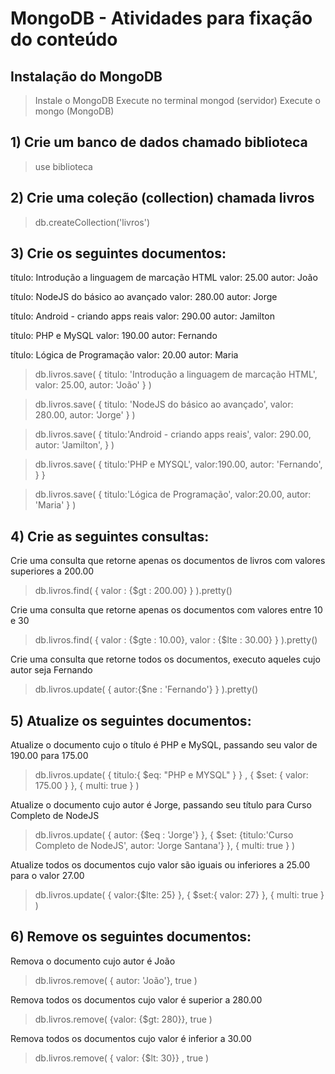 # MongoDB - Atividades para fixação do conteúdo 



## Instalação do MongoDB
  > Instale o MongoDB
  > Execute no terminal mongod (servidor)
  > Execute o mongo (MongoDB)

## 1) Crie um banco de dados chamado biblioteca
> use biblioteca

## 2) Crie uma coleção (collection) chamada livros
> db.createCollection('livros')

## 3) Crie os seguintes documentos:

  título: Introdução a linguagem de marcação HTML
  valor: 25.00
 autor: João



   título: NodeJS do básico ao avançado
   valor: 280.00
   autor: Jorge



   título: Android - criando apps reais
   valor: 290.00
   autor: Jamilton



  título: PHP e MySQL
  valor: 190.00
  autor: Fernando



  título: Lógica de Programação
  valor: 20.00
  autor: Maria

> db.livros.save(
>	{
>		titulo: 'Introdução a linguagem de marcação HTML',
>		valor: 25.00,
>		autor: 'João'
>	}
>)

> db.livros.save(
>	{
>		titulo: 'NodeJS do básico ao avançado',
>		valor: 280.00,
>		autor: 'Jorge'
>	}
>)

> db.livros.save(
>	{
>		titulo:'Android - criando apps reais',
>		valor: 290.00,
>		autor: 'Jamilton',
>	}
>)

> db.livros.save(
>	{
>		titulo:'PHP e MYSQL',
>		valor:190.00,
>		autor: 'Fernando',
>	}
>}
	
> db.livros.save(
>	{
>		titulo:'Lógica de Programação',
>		valor:20.00,
>		autor: 'Maria'
>	}
>)


## 4) Crie as seguintes consultas:

 Crie uma consulta que retorne apenas os documentos de livros com valores superiores a 200.00
> db.livros.find(
>	{
>		valor : {$gt : 200.00}
>	}
> ).pretty()

 Crie uma consulta que retorne apenas os documentos com valores entre 10 e 30
	
	
> db.livros.find(
>	{
>		valor : {$gte : 10.00},
>		valor : {$lte : 30.00}
>	}
> ).pretty()

 Crie uma consulta que retorne todos os documentos, executo aqueles cujo autor seja Fernando

> db.livros.update(
>	{
>		autor:{$ne : 'Fernando'}
>	}
> ).pretty()



## 5) Atualize os seguintes documentos:

 Atualize o documento cujo o título é PHP e MySQL, passando seu valor de 190.00 para 175.00

> db.livros.update(
>	{ 
>		titulo:{ $eq: "PHP e MYSQL" }
>	}
>	,
>	{
>		$set: {
>			valor: 175.00
>		}
>	},
>	{
>		multi: true
>	}
> )

 Atualize o documento cujo autor é Jorge, passando seu título para Curso Completo de NodeJS


> db.livros.update(
> {
>	autor: {$eq : 'Jorge'}
> },
> {
>	$set: {titulo:'Curso Completo de NodeJS', autor: 'Jorge Santana'}
> },
> {
>	multi: true
> }
> )


 Atualize todos os documentos cujo valor são iguais ou inferiores a 25.00 para o valor 27.00

> db.livros.update(
>	{
>		valor:{$lte: 25}
>	},
>	{
>		$set:{ valor: 27}
>	},
>	{
>		multi: true
>	}
> )


## 6) Remove os seguintes documentos:

 Remova o documento cujo autor é João

> db.livros.remove(
>	{ autor: 'João'},
>	true
> )

 Remova todos os documentos cujo valor é superior a 280.00

> db.livros.remove(
>	{valor: {$gt: 280}}, true
> )

 Remova todos os documentos cujo valor é inferior a 30.00
> db.livros.remove(
>	{ valor: {$lt: 30}}
>	, true
> )